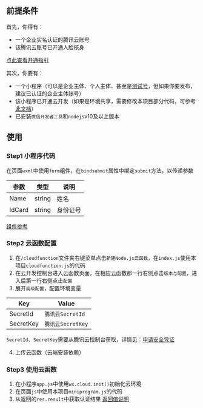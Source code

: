 ## 前提条件

首先，你得有：
- 一个企业实名认证的腾讯云账号
- 该腾讯云账号已开通人脸核身

[点此查看开通指引](https://cloud.tencent.com/document/product/1007/30999)

其次，你要有：
- 一个小程序（可以是企业主体、个人主体、甚至是[测试号](https://developers.weixin.qq.com/miniprogram/dev/devtools/sandbox.html)，但如果你要发布，建议已认证的企业主体账号）
- 该小程序已开通云开发（如果是环境共享，需要修改本项目部分代码，可参考[此文档](https://developers.weixin.qq.com/miniprogram/dev/wxcloud/guide/resource-sharing/)）
- 已安装`微信开发者工具`和`nodejs`v10及以上版本

## 使用

### Step1 小程序代码

在页面`wxml`中使用`form`组件，在`bindsubmit`属性中绑定`submit`方法，以传递参数

|参数|类型|说明|
|---|---|---|
|Name|string|姓名|
|IdCard|string|身份证号|

[组件参考](https://developers.weixin.qq.com/miniprogram/dev/component/form.html)

### Step2 云函数配置

1. 在`/cloudfunction`文件夹右键菜单点击`新建Node.js云函数`，在`index.js`使用本项目`cloudfunction.js`的代码
2. 在云开发控制台进入云函数页面，在相应云函数那一行右侧点击`版本与配置`，进入后第一行右侧点击`配置`
3. 展开`高级配置`，配置环境变量

|Key|Value|
|---|---|
|SecretId|`腾讯云SecretId`|
|SecretKey|`腾讯云SecretKey`|

`SecretId`、`SecretKey`需要从腾讯云控制台获取，详情见：[申请安全凭证](https://cloud.tencent.com/document/api/213/30654#.E7.94.B3.E8.AF.B7.E5.AE.89.E5.85.A8.E5.87.AD.E8.AF.81)

4. 上传云函数（云端安装依赖）

### Step3 使用云函数

1. 在小程序`app.js`中使用`wx.cloud.init()`初始化云环境
2. 在页面`js`中使用本项目`miniprogram.js`的代码
3. 从返回的`res.result`中获取认证结果 [返回值说明](https://cloud.tencent.com/document/product/1007/33188#3.-.E8.BE.93.E5.87.BA.E5.8F.82.E6.95.B0)